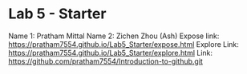 # Lab 5 - Starter
Name 1: Pratham Mittal
Name 2: Zichen Zhou (Ash)
Expose link: https://pratham7554.github.io/Lab5_Starter/expose.html
Explore Link: https://pratham7554.github.io/Lab5_Starter/explore.html
Link: https://github.com/pratham7554/Introduction-to-github.git
